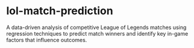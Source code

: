 # lol-match-prediction
A data-driven analysis of competitive League of Legends matches using regression techniques to predict match winners and identify key in-game factors that influence outcomes.
